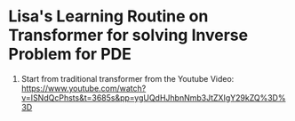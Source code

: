# Lisa's Learning Routine on Transformer for solving Inverse Problem for PDE

1. Start from traditional transformer from the Youtube Video: https://www.youtube.com/watch?v=ISNdQcPhsts&t=3685s&pp=ygUQdHJhbnNmb3JtZXIgY29kZQ%3D%3D
